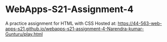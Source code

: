 # WebApps-S21-Assignment-4
A practice assignment for HTML with CSS
Hosted at: <https://44-563-web-apps-s21.github.io/webapps-s21-assignment-4-Narendra-kumar-Gunturu/play.html>
